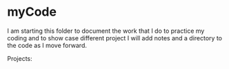 # myCode
I am starting this folder to document the work that I do to practice my coding and to show case different project I will add notes and a directory to the code as I move forward. 

Projects: 


